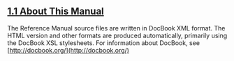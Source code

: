 ## [1.1 About This Manual](http://dev.mysql.com/doc/refman/5.7/en/manual-info.html)

The Reference Manual source files are written in DocBook XML format. The HTML version and other formats are produced automatically, primarily using the DocBook XSL stylesheets. For information about DocBook, see [http://docbook.org/](http://docbook.org/)